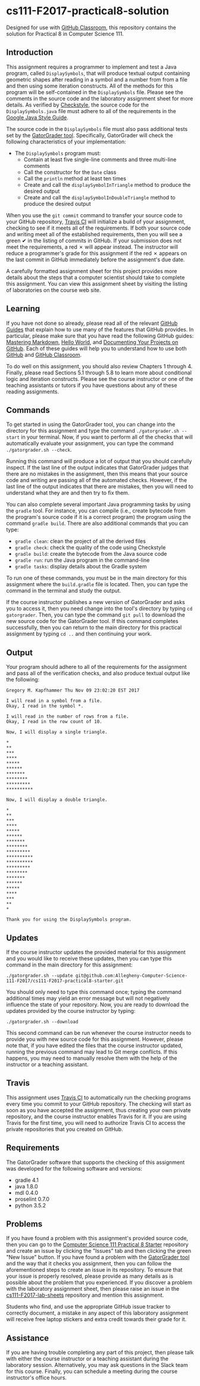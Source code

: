 <!---

TASK LIST:

  * Use cp -rf *.* to copy all of the files and directories in this repository
    to the starter repository for this assignment
  * Change into the directory for the starer repository
  * Update the header (e.g., #) to only give the name of the assignment
  * Update the first paragraph to include the commented-out content
  * Change the link in the # Problems section to point to this lab's starter
  * Create the assignment in the GitHub Classroom, noting the URL
  * Test the assignment by accepting it with your own GitHub account
  * Check to ensure that your GitHub repository is created correctly
  * Share the assignment link with all of the students using email or Slack

PROBLEMS?

  * Contact Gregory M. Kapfhammer by email or Slack
  * Raise an issue in the GitHub repository for this assignment

-->

# cs111-F2017-practical8-solution

Designed for use with [GitHub Classroom](https://classroom.github.com/), this
repository contains the solution for Practical 8 in Computer Science 111.

<!---

 Since the Travis builds for this repository will initially fail (as evidenced by
 a red &#x2717; appearing in the commit logs instead of a green &#x2714;), the
 programmer is responsible for completing all of the steps needed to satisfy the
 requirements for the assignment, thus causing a &#x2714; to instead appear in
 the commit logs.

--->

## Introduction

This assignment requires a programmer to implement and test a Java program,
called `DisplaySymbols`, that will produce textual output containing geometric
shapes after reading in a symbol and a number from from a file and then using
some iteration constructs. All of the methods for this program will be
self-contained in the `DisplaySymbols` file. Please see the comments in the
source code and the laboratory assignment sheet for more details. As verified by
[Checkstyle](https://github.com/checkstyle/checkstyle), the source code for the
`DisplaySymbols.java` file must adhere to all of the requirements in the [Google
Java Style Guide](https://google.github.io/styleguide/javaguide.html).

The source code in the `DisplaySymbols` file must also pass additional tests
set by the [GatorGrader tool](https://github.com/gkapfham/gatorgrader).
Specifically, GatorGrader will check the following characteristics of your
implementation:

* The `DisplaySymbols` program must:
  * Contain at least five single-line comments and three multi-line comments
  * Call the constructor for the `Date` class
  * Call the `println` method at least ten times
  * Create and call the `displaySymbolInTriangle` method to produce the desired output
  * Create and call the `displaySymbolInDoubleTriangle` method to produce the
    desired output

When you use the `git commit` command to transfer your source code to your
GitHub repository, [Travis CI](https://travis-ci.com/) will initialize a build
of your assignment, checking to see if it meets all of the requirements. If both
your source code and writing meet all of the established requirements, then you
will see a green &#x2714; in the listing of commits in GitHub. If your
submission does not meet the requirements, a red &#x2717; will appear instead.
The instructor will reduce a programmer's grade for this assignment if the red
&#x2717; appears on the last commit in GitHub immediately before the
assignment's due date.

A carefully formatted assignment sheet for this project provides more details
about the steps that a computer scientist should take to complete this
assignment. You can view this assignment sheet by visiting the listing of
laboratories on the course web site.

## Learning

If you have not done so already, please read all of the relevant [GitHub
Guides](https://guides.github.com/) that explain how to use many of the features
that GitHub provides. In particular, please make sure that you have read the
following GitHub guides: [Mastering
Markdown](https://guides.github.com/features/mastering-markdown/), [Hello
World](https://guides.github.com/activities/hello-world/), and [Documenting Your
Projects on GitHub](https://guides.github.com/features/wikis/). Each of these
guides will help you to understand how to use both [GitHub](http://github.com) and
[GitHub Classroom](https://classroom.github.com/).

To do well on this assignment, you should also review Chapters 1 through 4.
Finally, please read Sections 5.1 through 5.8 to learn more about conditional
logic and iteration constructs. Please see the course instructor or one of the
teaching assistants or tutors if you have questions about any of these reading
assignments.

## Commands

To get started in using the GatorGrader tool, you can change into the directory
for this assignment and type the command `./gatorgrader.sh --start` in your
terminal. Now, if you want to perform all of the checks that will automatically
evaluate your assignment, you can type the command `./gatorgrader.sh --check`.

Running this command will produce a lot of output that you should carefully
inspect. If the last line of the output indicates that GatorGrader judges that
there are no mistakes in the assignment, then this means that your source code
and writing are passing all of the automated checks. However, if the last line
of the output indicates that there are mistakes, then you will need to
understand what they are and then try to fix them.

You can also complete several important Java programming tasks by using the
`gradle` tool. For instance, you can compile (i.e., create bytecode from the
program's source code if it is a correct program) the program using the command
`gradle build`. There are also additional commands that you can type:

* `gradle clean`: clean the project of all the derived files
* `gradle check`: check the quality of the code using Checkstyle
* `gradle build`: create the bytecode from the Java source code
* `gradle run`: run the Java program in the command-line
* `gradle tasks`: display details about the Gradle system

To run one of these commands, you must be in the main directory for this
assignment where the `build.gradle` file is located. Then, you can type the
command in the terminal and study the output.

If the course instructor publishes a new version of GatorGrader and asks you to
access it, then you need change into the tool's directory by typing `cd
gatorgrader`. Then, you can type the command `git pull` to download the new
source code for the GatorGrader tool. If this command completes successfully,
then you can return to the main directory for this practical assignment by
typing `cd ..` and then continuing your work.

## Output

Your program should adhere to all of the requirements for the assignment and
pass all of the verification checks, and also produce textual output like the
following:

```
Gregory M. Kapfhammer Thu Nov 09 23:02:20 EST 2017

I will read in a symbol from a file.
Okay, I read in the symbol *.

I will read in the number of rows from a file.
Okay, I read in the row count of 10.

Now, I will display a single triangle.

*
**
***
****
*****
******
*******
********
*********
**********

Now, I will display a double triangle.

*
**
***
****
*****
******
*******
********
*********
**********
**********
*********
********
*******
******
*****
****
***
**
*

Thank you for using the DisplaySymbols program.
```

## Updates

If the course instructor updates the provided material for this assignment and
you would like to receive these updates, then you can type this command in the
main directory for this assignment:

```
./gatorgrader.sh --update git@github.com:Allegheny-Computer-Science-111-F2017/cs111-F2017-practical8-starter.git
```

You should only need to type this command once; typing the command additional
times may yield an error message but will not negatively influence the state of
your repository. Now, you are ready to download the updates provided by the
course instructor by typing:

```
./gatorgrader.sh --download
```

This second command can be run whenever the course instructor needs to provide
you with new source code for this assignment. However, please note that, if you
have edited the files that the course instructor updated, running the previous
command may lead to Git merge conflicts. If this happens, you may need to
manually resolve them with the help of the instructor or a teaching assistant.

## Travis

This assignment uses [Travis CI](https://travis-ci.com/) to automatically run
the checking programs every time you commit to your GitHub repository. The
checking will start as soon as you have accepted the assignment, thus creating
your own private repository, and the course instructor enables Travis for it. If
you are using Travis for the first time, you will need to authorize Travis CI to
access the private repositories that you created on GitHub.

## Requirements

The GatorGrader software that supports the checking of this assignment was
developed for the following software and versions:

* gradle 4.1
* java 1.8.0
* mdl 0.4.0
* proselint 0.7.0
* python 3.5.2

## Problems

If you have found a problem with this assignment's provided source code, then
you can go to the [Computer Science 111 Practical 8
Starter](https://github.com/Allegheny-Computer-Science-111-F2017/cs111-F2017-practical8-starter)
repository and create an issue by clicking the "Issues" tab and then clicking
the green "New Issue" button. If you have found a problem with the [GatorGrader
tool](https://github.com/gkapfham/gatorgrader) and the way that it checks you
assignment, then you can follow the aforementioned steps to create an issue in
its repository. To ensure that your issue is properly resolved, please provide
as many details as is possible about the problem that you experienced. If you
discover a problem with the laboratory assignment sheet, then please raise an
issue in the
[cs111-F2017-lab-sheets](https://github.com/Allegheny-Computer-Science-111-F2017/cs111-F2017-lab-sheets)
repository and mention this assignment.

Students who find, and use the appropriate GitHub issue tracker to correctly
document, a mistake in any aspect of this laboratory assignment will receive
free laptop stickers and extra credit towards their grade for it.

## Assistance

If you are having trouble completing any part of this project, then please talk
with either the course instructor or a teaching assistant during the laboratory
session. Alternatively, you may ask questions in the Slack team for this
course. Finally, you can schedule a meeting during the course instructor's
office hours.
